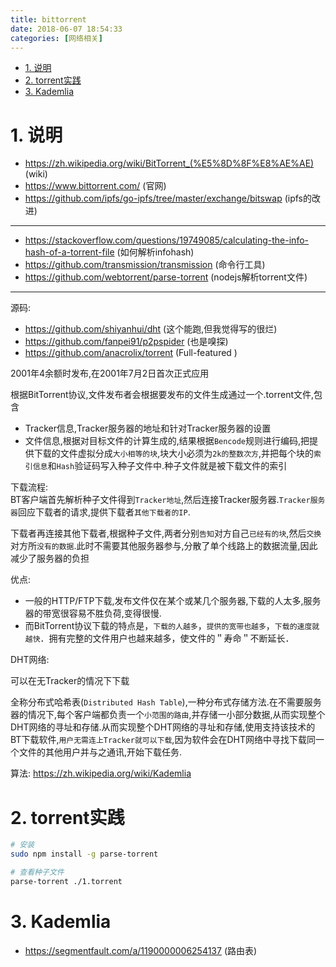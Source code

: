 ```yaml
---
title: bittorrent
date: 2018-06-07 18:54:33
categories: [网络相关]
---
```



<!-- TOC -->

- [1. 说明](#1-说明)
- [2. torrent实践](#2-torrent实践)
- [3. Kademlia](#3-kademlia)

<!-- /TOC -->

<a id="markdown-1-说明" name="1-说明"></a>
# 1. 说明

* https://zh.wikipedia.org/wiki/BitTorrent_(%E5%8D%8F%E8%AE%AE) (wiki)
* https://www.bittorrent.com/ (官网)
* https://github.com/ipfs/go-ipfs/tree/master/exchange/bitswap (ipfs的改进)

---

* https://stackoverflow.com/questions/19749085/calculating-the-info-hash-of-a-torrent-file (如何解析infohash)
* https://github.com/transmission/transmission (命令行工具)
* https://github.com/webtorrent/parse-torrent (nodejs解析torrent文件)

---
源码:
* https://github.com/shiyanhui/dht (这个能跑,但我觉得写的很烂)
* https://github.com/fanpei91/p2pspider (也是嗅探)
* https://github.com/anacrolix/torrent (Full-featured )

2001年4余额时发布,在2001年7月2日首次正式应用


根据BitTorrent协议,文件发布者会根据要发布的文件生成通过一个.torrent文件,包含  
* Tracker信息,Tracker服务器的地址和针对Tracker服务器的设置
* 文件信息,根据对目标文件的计算生成的,结果根据`Bencode`规则进行编码,把提供下载的文件虚拟分成`大小相等的块`,块大小必须为`2k的整数次方`,并把每个块的`索引信息`和`Hash`验证码写入种子文件中.种子文件就是被下载文件的索引

下载流程:  
BT客户端首先解析种子文件得到`Tracker地址`,然后连接Tracker服务器.`Tracker服务器`回应下载者的请求,提供下载者`其他下载者的IP`.

下载者再连接其他下载者,根据种子文件,两者分别`告知`对方自己`已经有的块`,然后`交换`对方所`没有的数据`.此时不需要其他服务器参与,分散了单个线路上的数据流量,因此减少了服务器的负担

优点:  
* 一般的HTTP/FTP下载,发布文件仅在某个或某几个服务器,下载的人太多,服务器的带宽很容易不胜负荷,变得很慢.  
* 而BitTorrent协议下载的特点是，`下载的人越多`，`提供的宽带也越多`，`下载的速度就越快`．拥有完整的文件用户也越来越多，使文件的＂寿命＂不断延长．

DHT网络:  

可以在无Tracker的情况下下载

全称分布式哈希表(`Distributed Hash Table`),一种分布式存储方法.在不需要服务器的情况下,每个客户端都负责一个`小范围的路由`,并存储一小部分数据,从而实现整个DHT网络的寻址和存储.从而实现整个DHT网络的寻址和存储,使用支持该技术的BT下载软件,`用户无需连上Tracker就可以下载`,因为软件会在DHT网络中寻找下载同一个文件的其他用户并与之通讯,开始下载任务.

算法: https://zh.wikipedia.org/wiki/Kademlia 

<a id="markdown-2-torrent实践" name="2-torrent实践"></a>
# 2. torrent实践

```bash
# 安装
sudo npm install -g parse-torrent

# 查看种子文件
parse-torrent ./1.torrent

```

<a id="markdown-3-kademlia" name="3-kademlia"></a>
# 3. Kademlia

* https://segmentfault.com/a/1190000006254137 (路由表)
